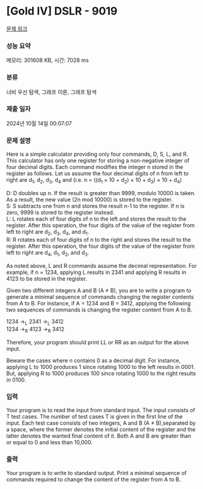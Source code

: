 # [Gold IV] DSLR - 9019 

[문제 링크](https://www.acmicpc.net/problem/9019) 

### 성능 요약

메모리: 301608 KB, 시간: 7028 ms

### 분류

너비 우선 탐색, 그래프 이론, 그래프 탐색

### 제출 일자

2024년 10월 14일 00:07:07

### 문제 설명

<p>Here is a simple calculator providing only four commands, D, S, L, and R. This calculator has only one register for storing a non-negative integer of four decimal digits. Each command modifies the integer n stored in the register as follows. Let us assume the four decimal digits of n from left to right are d<sub>1</sub>, d<sub>2</sub>, d<sub>3</sub>, d<sub>4</sub> and (i.e. n = ((d<sub>1</sub> × 10 + d<sub>2</sub>) × 10 + d<sub>3</sub>) × 10 + d<sub>4</sub>)</p>

<p>D: D doubles up n. If the result is greater than 9999, modulo 10000 is taken. As a result, the new value (2n mod 10000) is stored to the register.<br>
S: S subtracts one from n and stores the result n-1 to the register. If n is zero, 9999 is stored to the register instead.<br>
L: L rotates each of four digits of n to the left and stores the result to the register. After this operation, the four digits of the value of the register from left to right are d<sub>2</sub>, d<sub>3</sub>, d<sub>4</sub>, and d<sub>1</sub>.<br>
R: R rotates each of four digits of n to the right and stores the result to the register. After this operation, the four digits of the value of the register from left to right are d<sub>4</sub>, d<sub>1</sub>, d<sub>2</sub>, and d<sub>3</sub>.</p>

<p>As noted above, L and R commands assume the decimal representation. For example, if n = 1234, applying L results in 2341 and applying R results in 4123 to be stored in the register.</p>

<p>Given two different integers A and B (A ≠ B), you are to write a program to generate a minimal sequence of commands changing the register contents from A to B. For instance, if A = 1234 and B = 3412, applying the following two sequences of commands is changing the register content from A to B.</p>

<p>1234 →<sub>L</sub> 2341 →<sub>L</sub> 3412<br>
1234 →<sub>R</sub> 4123 →<sub>R</sub> 3412</p>

<p>Therefore, your program should print LL or RR as an output for the above input.</p>

<p>Beware the cases where n contains 0 as a decimal digit. For instance, applying L to 1000 produces 1 since rotating 1000 to the left results in 0001. But, applying R to 1000 produces 100 since rotating 1000 to the right results in 0100. </p>

### 입력 

 <p>Your program is to read the input from standard input. The input consists of T test cases. The number of test cases T is given in the first line of the input. Each test case consists of two integers, A and B (A ≠ B),separated by a space, where the former denotes the initial content of the register and the latter denotes the wanted final content of it. Both A and B are greater than or equal to 0 and less than 10,000.</p>

### 출력 

 <p>Your program is to write to standard output. Print a minimal sequence of commands required to change the content of the register from A to B.</p>

